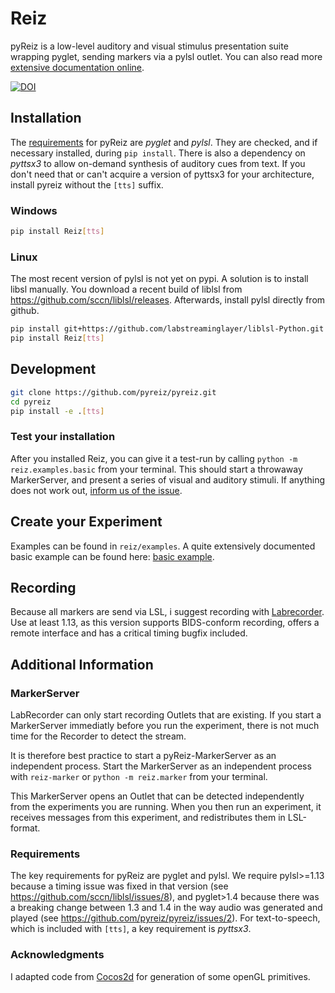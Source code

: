 # Reiz

pyReiz is a low-level auditory and visual stimulus presentation suite wrapping pyglet, sending markers via a pylsl outlet. You can also read more [extensive documentation online](https://reiz.agricolab.de/index.html).

[![DOI](https://zenodo.org/badge/181853750.svg)](https://zenodo.org/badge/latestdoi/181853750)

## Installation

The [requirements](#requirements) for pyReiz are _pyglet_ and _pylsl_. They are checked, and if necessary installed, during `pip install`. There is also a dependency on _pyttsx3_ to allow on-demand synthesis of auditory cues from text. If you don't need that or can't acquire a version of pyttsx3 for your architecture, install pyreiz without the `[tts]` suffix.

### Windows

```bash
pip install Reiz[tts]
```

### Linux

The most recent version of pylsl is not yet on pypi. A solution is to install libsl manually. You download a recent build of liblsl from <https://github.com/sccn/liblsl/releases>. Afterwards, install pylsl directly from github.

```bash
pip install git+https://github.com/labstreaminglayer/liblsl-Python.git
pip install Reiz[tts]
```

## Development

```bash
git clone https://github.com/pyreiz/pyreiz.git
cd pyreiz
pip install -e .[tts]
```

### Test your installation

After you installed Reiz, you can give it a test-run by calling `python -m reiz.examples.basic` from your terminal. This should start a throwaway MarkerServer, and present a series of visual and auditory stimuli. If anything does not work out, [inform us of the issue](https://github.com/pyreiz/pyreiz/issues).

## Create your Experiment

Examples can be found in `reiz/examples`. A quite extensively documented basic example can be found here: [basic example](/reiz/examples/basic.py).

## Recording

Because all markers are send via LSL, i suggest recording with [Labrecorder](https://github.com/labstreaminglayer/App-LabRecorder/releases). Use at least 1.13, as this version supports BIDS-conform recording, offers a remote interface and has a critical timing bugfix included.

## Additional Information

### MarkerServer

LabRecorder can only start recording Outlets that are existing. If you start a MarkerServer immediatly before you run the experiment, there is not much time for the Recorder to detect the stream.

It is therefore best practice to start a pyReiz-MarkerServer as an independent process. Start the MarkerServer as an independent process with `reiz-marker` or `python -m reiz.marker` from your terminal.

This MarkerServer opens an Outlet that can be detected independently from the experiments you are running. When you then run an experiment, it receives messages from this experiment, and redistributes them in LSL-format.

### Requirements

The key requirements for pyReiz are pyglet and pylsl. We require pylsl>=1.13 because a timing issue was fixed in that version (see <https://github.com/sccn/liblsl/issues/8>), and pyglet>1.4 because there was a breaking change between 1.3 and 1.4 in the way audio was generated and played (see <https://github.com/pyreiz/pyreiz/issues/2>). For text-to-speech, which is included with `[tts]`, a key requirement is _pyttsx3_.

### Acknowledgments

I adapted code from [Cocos2d](https://github.com/los-cocos/cocos) for generation of some openGL primitives.
